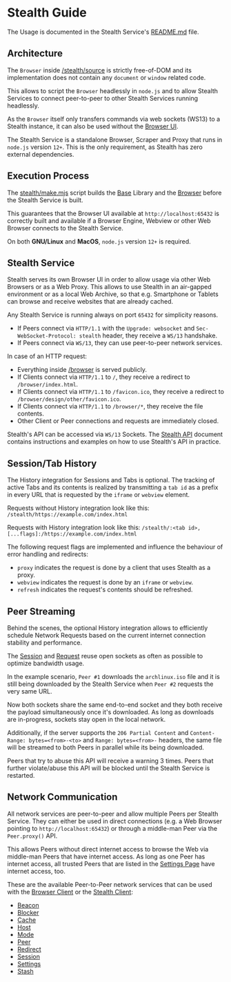 
# Stealth Guide

The Usage is documented in the Stealth Service's [README.md](/stealth/README.md) file.


## Architecture

The `Browser` inside [/stealth/source](/stealth/source) is strictly free-of-DOM and
its implementation does not contain any `document` or `window` related code.

This allows to script the `Browser` headlessly in `node.js` and to allow Stealth
Services to connect peer-to-peer to other Stealth Services running headlessly.

As the `Browser` itself only transfers commands via web sockets (WS13) to a Stealth
instance, it can also be used without the [Browser UI](/browser/design).

The Stealth Service is a standalone Browser, Scraper and Proxy that runs in `node.js`
version `12+`. This is the only requirement, as Stealth has zero external dependencies.


## Execution Process

The [stealth/make.mjs](/stealth/make.mjs) script builds the [Base](/base) Library and
the [Browser](/browser) before the Stealth Service is built.

This guarantees that the Browser UI available at `http://localhost:65432` is correctly
built and available if a Browser Engine, Webview or other Web Browser connects to the
Stealth Service.

On both **GNU/Linux** and **MacOS**, `node.js` version `12+` is required.


## Stealth Service

Stealth serves its own Browser UI in order to allow usage via other Web Browsers
or as a Web Proxy. This allows to use Stealth in an air-gapped environment or as
a local Web Archive, so that e.g. Smartphone or Tablets can browse and receive
websites that are already cached.

Any Stealth Service is running always on port `65432` for simplicity reasons.

- If Peers connect via `HTTP/1.1` with the `Upgrade: websocket` and `Sec-WebSocket-Protocol: stealth` header, they receive a `WS/13` handshake.
- If Peers connect via `WS/13`, they can use peer-to-peer network services.

In case of an HTTP request:

- Everything inside [/browser](/browser) is served publicly.
- If Clients connect via `HTTP/1.1` to `/`, they receive a redirect to `/browser/index.html`.
- If Clients connect via `HTTP/1.1` to `/favicon.ico`, they receive a redirect to `/browser/design/other/favicon.ico`.
- If Clients connect via `HTTP/1.1` to `/browser/*`, they receive the file contents.
- Other Client or Peer connections and requests are immediately closed.

Stealth's API can be accessed via `WS/13` Sockets. The [Stealth API](../services/README.md)
document contains instructions and examples on how to use Stealth's API in practice.


## Session/Tab History

The History integration for Sessions and Tabs is optional. The tracking of active Tabs
and its contents is realized by transmitting a `tab id` as a prefix in every URL that
is requested by the `iframe` or `webview` element.

Requests without History integration look like this:
`/stealth/https://example.com/index.html`

Requests with History integration look like this:
`/stealth/:<tab id>,[...flags]:/https://example.com/index.html`

The following request flags are implemented and influence the behaviour of error handling
and redirects:

- `proxy` indicates the request is done by a client that uses Stealth as a proxy.
- `webview` indicates the request is done by an `iframe` or `webview`.
- `refresh` indicates the request's contents should be refreshed.


## Peer Streaming

Behind the scenes, the optional History integration allows to efficiently schedule
Network Requests based on the current internet connection stability and performance.

The [Session](/stealth/source/Session.mjs) and [Request](/stealth/source/Request.mjs)
reuse open sockets as often as possible to optimize bandwidth usage.

In the example scenario, `Peer #1` downloads the `archlinux.iso` file and it is still
being downloaded by the Stealth Service when `Peer #2` requests the very same URL.

Now both sockets share the same end-to-end socket and they both receive the payload
simultaneously once it's downloaded. As long as downloads are in-progress, sockets
stay open in the local network.

Additionally, if the server supports the `206 Partial Content` and
`Content-Range: bytes=<from>-<to>` and `Range: bytes=<from>-` headers, the same
file will be streamed to both Peers in parallel while its being downloaded.

Peers that try to abuse this API will receive a warning 3 times. Peers that further
violate/abuse this API will be blocked until the Stealth Service is restarted.


## Network Communication

All network services are peer-to-peer and allow multiple Peers per Stealth Service.
They can either be used in direct connections (e.g. a Web Browser pointing to
`http://localhost:65432`) or through a middle-man Peer via the `Peer.proxy()` API.

This allows Peers without direct internet access to browse the Web via middle-man
Peers that have internet access. As long as one Peer has internet access, all trusted
Peers that are listed in the [Settings Page](/browser/internal/settings.html) have
internet access, too.


These are the available Peer-to-Peer network services that can be used with the
[Browser Client](/browser/source/Client.mjs) or the [Stealth Client](/stealth/source/Client.mjs):

- [Beacon](/stealth/source/client/Beacon.mjs)
- [Blocker](/stealth/source/client/Blocker.mjs)
- [Cache](/stealth/source/client/Cache.mjs)
- [Host](/stealth/source/client/Host.mjs)
- [Mode](/stealth/source/client/Mode.mjs)
- [Peer](/stealth/source/client/Peer.mjs)
- [Redirect](/stealth/source/client/Redirect.mjs)
- [Session](/stealth/source/client/Session.mjs)
- [Settings](/stealth/source/client/Settings.mjs)
- [Stash](/stealth/source/client/Stash.mjs)

